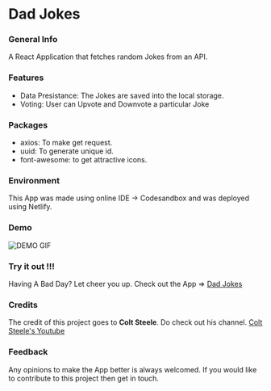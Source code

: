 # Dad Jokes

### General Info

A React Application that fetches random Jokes from an API.

### Features
<ul>
  <li>Data Presistance: The Jokes are saved into the local storage.</li>
  <li>Voting: User can Upvote and Downvote a particular Joke</li>
</ul>

### Packages

<ul>
  <li>axios: To make get request.</li>
  <li>uuid: To generate unique id.</li>
  <li>font-awesome: to get attractive icons.</li>
</ul>


### Environment

This App was made using online IDE -> Codesandbox and was deployed using Netlify.

### Demo

![DEMO GIF](https://github.com/prithviBytes/dad-jokes/blob/main/5ffed4a644d2e821581401.gif?raw=true)

### Try it out !!!

Having A Bad Day? Let cheer you up. Check out the App => <a href="https://csb-7pjvo.netlify.app/">Dad Jokes</a>

### Credits

The credit of this project goes to **Colt Steele**. Do check out his channel. <a href="https://www.youtube.com/channel/UCrqAGUPPMOdo0jfQ6grikZw">Colt Steele's Youtube</a>

### Feedback

Any opinions to make the App better is always welcomed. If you would like to contribute to this project then get in touch.


